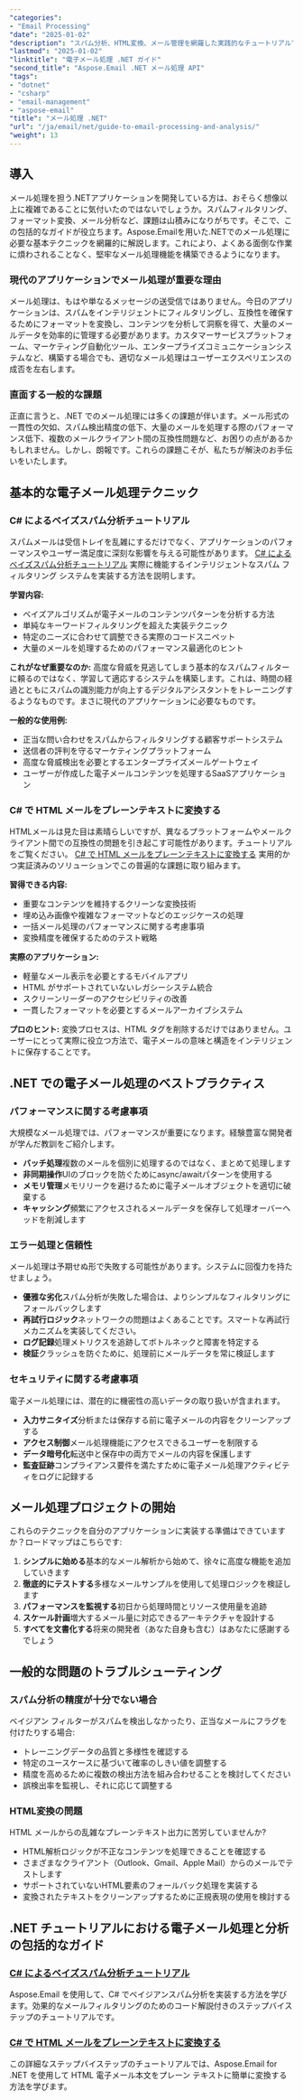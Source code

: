 ```yaml
---
"categories":
- "Email Processing"
"date": "2025-01-02"
"description": "スパム分析、HTML変換、メール管理を網羅した実践的なチュートリアルで、.NETでのメール処理をマスターしましょう。実際のコード例も含まれています。"
"lastmod": "2025-01-02"
"linktitle": "電子メール処理 .NET ガイド"
"second_title": "Aspose.Email .NET メール処理 API"
"tags":
- "dotnet"
- "csharp"
- "email-management"
- "aspose-email"
"title": "メール処理 .NET"
"url": "/ja/email/net/guide-to-email-processing-and-analysis/"
"weight": 13
---
```


## 導入

メール処理を担う.NETアプリケーションを開発している方は、おそらく想像以上に複雑であることに気付いたのではないでしょうか。スパムフィルタリング、フォーマット変換、メール分析など、課題は山積みになりがちです。そこで、この包括的なガイドが役立ちます。Aspose.Emailを用いた.NETでのメール処理に必要な基本テクニックを網羅的に解説します。これにより、よくある面倒な作業に煩わされることなく、堅牢なメール処理機能を構築できるようになります。

### 現代のアプリケーションでメール処理が重要な理由

メール処理は、もはや単なるメッセージの送受信ではありません。今日のアプリケーションは、スパムをインテリジェントにフィルタリングし、互換性を確保するためにフォーマットを変換し、コンテンツを分析して洞察を得て、大量のメールデータを効率的に管理する必要があります。カスタマーサービスプラットフォーム、マーケティング自動化ツール、エンタープライズコミュニケーションシステムなど、構築する場合でも、適切なメール処理はユーザーエクスペリエンスの成否を左右します。

### 直面する一般的な課題

正直に言うと、.NET でのメール処理には多くの課題が伴います。メール形式の一貫性の欠如、スパム検出精度の低下、大量のメールを処理する際のパフォーマンス低下、複数のメールクライアント間の互換性問題など、お困りの点があるかもしれません。しかし、朗報です。これらの課題こそが、私たちが解決のお手伝いをいたします。

## 基本的な電子メール処理テクニック

### C# によるベイズスパム分析チュートリアル

スパムメールは受信トレイを乱雑にするだけでなく、アプリケーションのパフォーマンスやユーザー満足度に深刻な影響を与える可能性があります。 [C# によるベイズスパム分析チュートリアル](./bayesian-spam-analysis-in-csharp/) 実際に機能するインテリジェントなスパム フィルタリング システムを実装する方法を説明します。

**学習内容:**
- ベイズアルゴリズムが電子メールのコンテンツパターンを分析する方法
- 単純なキーワードフィルタリングを超えた実装テクニック  
- 特定のニーズに合わせて調整できる実際のコードスニペット
- 大量のメールを処理するためのパフォーマンス最適化のヒント

**これがなぜ重要なのか:** 高度な脅威を見逃してしまう基本的なスパムフィルターに頼るのではなく、学習して適応するシステムを構築します。これは、時間の経過とともにスパムの識別能力が向上するデジタルアシスタントをトレーニングするようなものです。まさに現代のアプリケーションに必要なものです。

**一般的な使用例:**
- 正当な問い合わせをスパムからフィルタリングする顧客サポートシステム
- 送信者の評判を守るマーケティングプラットフォーム
- 高度な脅威検出を必要とするエンタープライズメールゲートウェイ
- ユーザーが作成した電子メールコンテンツを処理するSaaSアプリケーション

### C# で HTML メールをプレーンテキストに変換する

HTMLメールは見た目は素晴らしいですが、異なるプラットフォームやメールクライアント間での互換性の問題を引き起こす可能性があります。チュートリアルをご覧ください。 [C# で HTML メールをプレーンテキストに変換する](./convert-html-email-to-plain-text/) 実用的かつ実証済みのソリューションでこの普遍的な課題に取り組みます。

**習得できる内容:**
- 重要なコンテンツを維持するクリーンな変換技術
- 埋め込み画像や複雑なフォーマットなどのエッジケースの処理
- 一括メール処理のパフォーマンスに関する考慮事項
- 変換精度を確保するためのテスト戦略

**実際のアプリケーション:**
- 軽量なメール表示を必要とするモバイルアプリ
- HTML がサポートされていないレガシーシステム統合
- スクリーンリーダーのアクセシビリティの改善
- 一貫したフォーマットを必要とするメールアーカイブシステム

**プロのヒント:** 変換プロセスは、HTML タグを削除するだけではありません。ユーザーにとって実際に役立つ方法で、電子メールの意味と構造をインテリジェントに保存することです。

## .NET での電子メール処理のベストプラクティス

### パフォーマンスに関する考慮事項

大規模なメール処理では、パフォーマンスが重要になります。経験豊富な開発者が学んだ教訓をご紹介します。

- **バッチ処理**複数のメールを個別に処理するのではなく、まとめて処理します
- **非同期操作**UIのブロックを防ぐためにasync/awaitパターンを使用する
- **メモリ管理**メモリリークを避けるために電子メールオブジェクトを適切に破棄する
- **キャッシング**頻繁にアクセスされるメールデータを保存して処理オーバーヘッドを削減します

### エラー処理と信頼性

メール処理は予期せぬ形で失敗する可能性があります。システムに回復力を持たせましょう。

- **優雅な劣化**スパム分析が失敗した場合は、よりシンプルなフィルタリングにフォールバックします
- **再試行ロジック**ネットワークの問題はよくあることです。スマートな再試行メカニズムを実装してください。  
- **ログ記録**処理メトリクスを追跡してボトルネックと障害を特定する
- **検証**クラッシュを防ぐために、処理前にメールデータを常に検証します

### セキュリティに関する考慮事項

電子メール処理には、潜在的に機密性の高いデータの取り扱いが含まれます。

- **入力サニタイズ**分析または保存する前に電子メールの内容をクリーンアップする
- **アクセス制御**メール処理機能にアクセスできるユーザーを制限する
- **データ暗号化**転送中と保存中の両方でメールの内容を保護します
- **監査証跡**コンプライアンス要件を満たすために電子メール処理アクティビティをログに記録する

## メール処理プロジェクトの開始

これらのテクニックを自分のアプリケーションに実装する準備はできていますか？ロードマップはこちらです:

1. **シンプルに始める**基本的なメール解析から始めて、徐々に高度な機能を追加していきます
2. **徹底的にテストする**多様なメールサンプルを使用して処理ロジックを検証します
3. **パフォーマンスを監視する**初日から処理時間とリソース使用量を追跡
4. **スケール計画**増大するメール量に対応できるアーキテクチャを設計する
5. **すべてを文書化する**将来の開発者（あなた自身も含む）はあなたに感謝するでしょう

## 一般的な問題のトラブルシューティング

### スパム分析の精度が十分でない場合

ベイジアン フィルターがスパムを検出しなかったり、正当なメールにフラグを付けたりする場合:
- トレーニングデータの品質と多様性を確認する
- 特定のユースケースに基づいて確率のしきい値を調整する
- 精度を高めるために複数の検出方法を組み合わせることを検討してください
- 誤検出率を監視し、それに応じて調整する

### HTML変換の問題

HTML メールからの乱雑なプレーンテキスト出力に苦労していませんか?
- HTML解析ロジックが不正なコンテンツを処理できることを確認する
- さまざまなクライアント（Outlook、Gmail、Apple Mail）からのメールでテストします
- サポートされていないHTML要素のフォールバック処理を実装する
- 変換されたテキストをクリーンアップするために正規表現の使用を検討する

## .NET チュートリアルにおける電子メール処理と分析の包括的なガイド

### [C# によるベイズスパム分析チュートリアル](./bayesian-spam-analysis-in-csharp/)
Aspose.Email を使用して、C# でベイジアンスパム分析を実装する方法を学びます。効果的なメールフィルタリングのためのコード解説付きのステップバイステップのチュートリアルです。

### [C# で HTML メールをプレーンテキストに変換する](./convert-html-email-to-plain-text/)
この詳細なステップバイステップのチュートリアルでは、Aspose.Email for .NET を使用して HTML 電子メール本文をプレーン テキストに簡単に変換する方法を学びます。